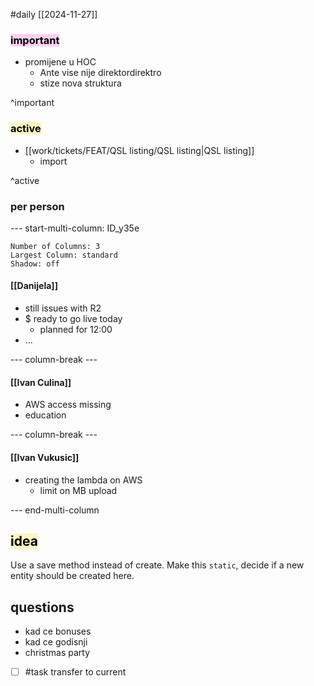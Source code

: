 #daily
[[2024-11-27]]

### <mark style="background: #FFB8EBA6;">important</mark>
- promijene u HOC
	- Ante vise nije direktordirektro
	- stize nova struktura

^important

### <mark style="background: #FFF3A3A6;">active</mark>
- [[work/tickets/FEAT/QSL listing/QSL listing|QSL listing]]
	- import

^active

### per person

--- start-multi-column: ID_y35e
```column-settings
Number of Columns: 3
Largest Column: standard
Shadow: off 
```

#### [[Danijela]]
- still issues with R2
- $ ready to go live today
	- planned for 12:00
- ...

--- column-break ---

#### [[Ivan Culina]]
- AWS access missing
- education

--- column-break ---

#### [[Ivan Vukusic]]
- creating the lambda on AWS
	- limit on MB upload

--- end-multi-column

## <mark style="background: #FFF3A3A6;">idea</mark>

Use a save method instead of create. Make this `static`, decide if a new entity should be created here.

## questions

- kad ce bonuses
- kad ce godisnji
- christmas party
- [ ] #task transfer to current
